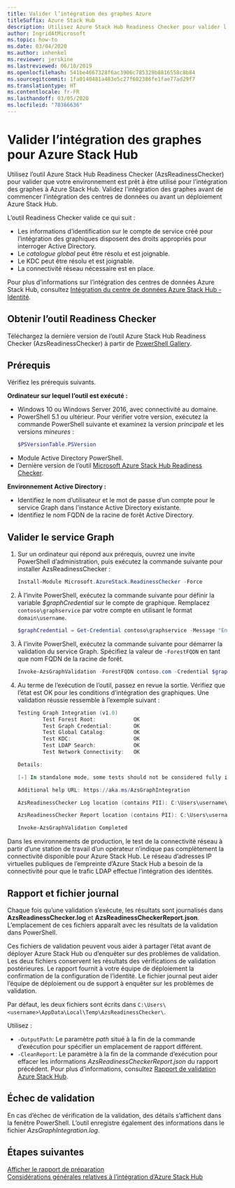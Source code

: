 ```yaml
---
title: Valider l’intégration des graphes Azure
titleSuffix: Azure Stack Hub
description: Utilisez Azure Stack Hub Readiness Checker pour valider l’intégration des graphes pour Azure Stack Hub.
author: IngridAtMicrosoft
ms.topic: how-to
ms.date: 03/04/2020
ms.author: inhenkel
ms.reviewer: jerskine
ms.lastreviewed: 06/10/2019
ms.openlocfilehash: 541be4667328f6ac3906c785329b8816558c8b84
ms.sourcegitcommit: 1fa0140481a483e5c27f602386fe1fae77ad29f7
ms.translationtype: HT
ms.contentlocale: fr-FR
ms.lasthandoff: 03/05/2020
ms.locfileid: "78366636"
---
```

# <a name="validate-graph-integration-for-azure-stack-hub"></a>Valider l’intégration des graphes pour Azure Stack Hub

Utilisez l’outil Azure Stack Hub Readiness Checker (AzsReadinessChecker) pour valider que votre environnement est prêt à être utilisé pour l’intégration des graphes à Azure Stack Hub. Validez l’intégration des graphes avant de commencer l’intégration des centres de données ou avant un déploiement Azure Stack Hub.

L’outil Readiness Checker valide ce qui suit :

* Les informations d’identification sur le compte de service créé pour l’intégration des graphiques disposent des droits appropriés pour interroger Active Directory.
* Le *catalogue global* peut être résolu et est joignable.
* Le KDC peut être résolu et est joignable.
* La connectivité réseau nécessaire est en place.

Pour plus d’informations sur l’intégration des centres de données Azure Stack Hub, consultez [Intégration du centre de données Azure Stack Hub - Identité](azure-stack-integrate-identity.md).

## <a name="get-the-readiness-checker-tool"></a>Obtenir l’outil Readiness Checker

Téléchargez la dernière version de l’outil Azure Stack Hub Readiness Checker (AzsReadinessChecker) à partir de [PowerShell Gallery](https://aka.ms/AzsReadinessChecker).

## <a name="prerequisites"></a>Prérequis

Vérifiez les prérequis suivants.

**Ordinateur sur lequel l’outil est exécuté :**

* Windows 10 ou Windows Server 2016, avec connectivité au domaine.
* PowerShell 5.1 ou ultérieur. Pour vérifier votre version, exécutez la commande PowerShell suivante et examinez la version *principale* et les versions *mineures* :
    ```powershell
    $PSVersionTable.PSVersion
    ```
* Module Active Directory PowerShell.
* Dernière version de l’outil [Microsoft Azure Stack Hub Readiness Checker](https://aka.ms/AzsReadinessChecker).

**Environnement Active Directory :**

* Identifiez le nom d’utilisateur et le mot de passe d’un compte pour le service Graph dans l’instance Active Directory existante.
* Identifiez le nom FQDN de la racine de forêt Active Directory.

## <a name="validate-the-graph-service"></a>Valider le service Graph

1. Sur un ordinateur qui répond aux prérequis, ouvrez une invite PowerShell d’administration, puis exécutez la commande suivante pour installer AzsReadinessChecker :

    ```powershell
    Install-Module Microsoft.AzureStack.ReadinessChecker -Force
    ```

1. À l’invite PowerShell, exécutez la commande suivante pour définir la variable *$graphCredential* sur le compte de graphique. Remplacez `contoso\graphservice` par votre compte en utilisant le format `domain\username`.

    ```powershell
    $graphCredential = Get-Credential contoso\graphservice -Message "Enter Credentials for the Graph Service Account"
    ```

1. À l’invite PowerShell, exécutez la commande suivante pour démarrer la validation du service Graph. Spécifiez la valeur de `-ForestFQDN` en tant que nom FQDN de la racine de forêt.

    ```powershell
    Invoke-AzsGraphValidation -ForestFQDN contoso.com -Credential $graphCredential
    ```

1. Au terme de l’exécution de l’outil, passez en revue la sortie. Vérifiez que l’état est OK pour les conditions d’intégration des graphiques. Une validation réussie ressemble à l’exemple suivant :

    ```powershell
    Testing Graph Integration (v1.0)
            Test Forest Root:            OK
            Test Graph Credential:       OK
            Test Global Catalog:         OK
            Test KDC:                    OK
            Test LDAP Search:            OK
            Test Network Connectivity:   OK

    Details:

    [-] In standalone mode, some tests should not be considered fully indicative of connectivity or readiness the Azure Stack Hub Stamp requires prior to Datacenter Integration.

    Additional help URL: https://aka.ms/AzsGraphIntegration

    AzsReadinessChecker Log location (contains PII): C:\Users\username\AppData\Local\Temp\AzsReadinessChecker\AzsReadinessChecker.log

    AzsReadinessChecker Report location (contains PII): C:\Users\username\AppData\Local\Temp\AzsReadinessChecker\AzsReadinessCheckerReport.json

    Invoke-AzsGraphValidation Completed
    ```

Dans les environnements de production, le test de la connectivité réseau à partir d’une station de travail d’un opérateur n’indique pas complètement la connectivité disponible pour Azure Stack Hub. Le réseau d’adresses IP virtuelles publiques de l’empreinte d’Azure Stack Hub a besoin de la connectivité pour que le trafic LDAP effectue l’intégration des identités.

## <a name="report-and-log-file"></a>Rapport et fichier journal

Chaque fois qu’une validation s’exécute, les résultats sont journalisés dans **AzsReadinessChecker.log** et **AzsReadinessCheckerReport.json**. L’emplacement de ces fichiers apparaît avec les résultats de la validation dans PowerShell.

Ces fichiers de validation peuvent vous aider à partager l’état avant de déployer Azure Stack Hub ou d’enquêter sur des problèmes de validation. Les deux fichiers conservent les résultats des vérifications de validation postérieures. Le rapport fournit à votre équipe de déploiement la confirmation de la configuration de l’identité. Le fichier journal peut aider l’équipe de déploiement ou de support à enquêter sur les problèmes de validation.

Par défaut, les deux fichiers sont écrits dans `C:\Users\<username>\AppData\Local\Temp\AzsReadinessChecker\`.

Utilisez :

* `-OutputPath`: Le paramètre *path* situé à la fin de la commande d’exécution pour spécifier un emplacement de rapport différent.
* `-CleanReport`: Le paramètre à la fin de la commande d’exécution pour effacer les informations *AzsReadinessCheckerReport.json* du rapport précédent. Pour plus d’informations, consultez [Rapport de validation Azure Stack Hub](azure-stack-validation-report.md).

## <a name="validation-failures"></a>Échec de validation

En cas d’échec de vérification de la validation, des détails s’affichent dans la fenêtre PowerShell. L’outil enregistre également des informations dans le fichier *AzsGraphIntegration.log*.

## <a name="next-steps"></a>Étapes suivantes

[Afficher le rapport de préparation](azure-stack-validation-report.md)  
[Considérations générales relatives à l’intégration d’Azure Stack Hub](azure-stack-datacenter-integration.md)  
